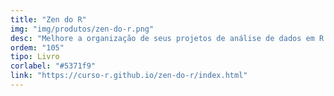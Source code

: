 ```yaml
---
title: "Zen do R"
img: "img/produtos/zen-do-r.png"
desc: "Melhore a organização de seus projetos de análise de dados em R."
ordem: "105"
tipo: Livro
corlabel: "#5371f9"
link: "https://curso-r.github.io/zen-do-r/index.html"
---
```

